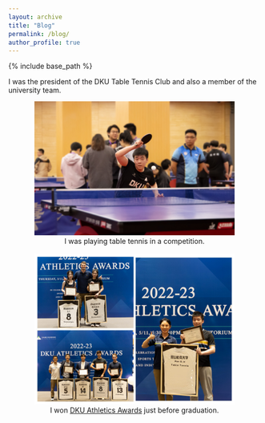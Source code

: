 ```yaml
---
layout: archive
title: "Blog"
permalink: /blog/
author_profile: true
---
```


{% include base_path %}


I was the president of the DKU Table Tennis Club and also a member of the university team.
<br/>
<center><img src="/images/tabletennis2.jpg" alt="Shihe Pan playing table tennis in a competition" width="400"/></center>  
<center>I was playing table tennis in a competition.</center>
<br/>

<center><img src="/images/tabletennis.jpg" alt="Shihe Pan won DKU Athletics Awards" width="400"/></center>  
<center>I won <a href="https://athletics.dukekunshan.edu.cn/latest-in-athletics/dku-athletics-awards-celebrate-year-of-champions/">DKU Athletics Awards</a> just before graduation.</center>


